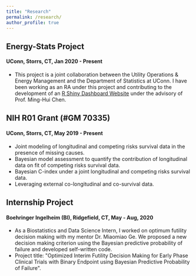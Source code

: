 ```yaml
---
title: "Research"
permalink: /research/
author_profile: true
---
```


## Energy-Stats Project 
#### UConn, Storrs, CT, Jan 2020 - Present
- This project is a joint collaboration between the Utility Operations \& Energy Management and the Department of Statistics at UConn. I have been working as an RA under this project and contributing to the development of an [R Shiny Dashboard Website](\href{https://energystats.fo.uconn.edu/}{https://energystats.fo.uconn.edu/}) under the advisory of Prof. Ming-Hui Chen. 

## NIH R01 Grant (\#GM 70335) 
#### UConn, Storrs, CT, May 2019 - Present
- Joint modeling of longitudinal and competing risks survival data in the presence of missing causes.
- Bayesian model assessment to quantify the contribution of longitudinal data on fit of competing risks survival data.
- Bayesian C-index under a joint longitudinal and competing risks survival data.
- Leveraging external co-longitudinal and co-survival data.

## Internship Project 
#### Boehringer Ingelheim (BI), Ridgefield, CT, May - Aug, 2020
- As a Biostatistics and Data Science Intern, I worked on optimum futility decision making with my mentor Dr. Miaomiao Ge. We proposed a new decision making criterion using the Bayesian predictive probability of failure and developed self-written code.
- Project title: "Optimized Interim Futility Decision Making for Early Phase Clinical Trials with Binary Endpoint using Bayesian Predictive Probability of Failure".
